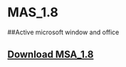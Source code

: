 # MAS_1.8
##Active microsoft window and office 
## [Download MSA_1.8](https://github.com/maithaen/MAS_1.8/raw/main/MAS_1.8_Password_1234.7z)
